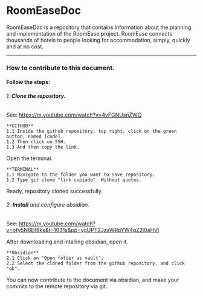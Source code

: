 # RoomEaseDoc

RoomEaseDoc is a repository that contains information about the planning and implementation of the RoomEase project. RoomEase connects thousands of hotels to people looking for accommodation, simply, quickly and at no cost.

---

### How to contribute to this document.

#### Follow the steps:

###### 1. **Clone the repository.** 

See: https://m.youtube.com/watch?v=4vFGNUsnZWQ

	**GITHUB**
	1.1 Inside the github repository, top right, click on the green button, named [code].
	1.2 Then click on SSH.
	1.3 And then copy the link.
	
Open the terminal. 

	**TERMINAL**
	1.1 Navigate to the folder you want to save repository.
	1.2 Type git clone "link copiado". Without quotes.

Ready, repository cloned successfully.

###### 2. **Install** and configure obsidian.

See: https://m.youtube.com/watch?v=ofy5N6Ef8ks&t=1031s&pp=ygUPT2JzaWRpYW4gZ2l0aHVi

After downloading and intalling obsidian, open it.

	**Obsidian**
	2.1 Click on "Open folder as vault".
	2.2 Select the cloned folder from the github repository, and click "ok".

You can now contribute to the document via obsidian, and make your commits to the remote repository via git.